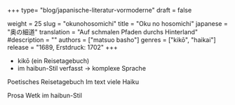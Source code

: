 +++
type= "blog/japanische-literatur-vormoderne"
draft = false

weight = 25
slug = "okunohosomichi"
title = "Oku no hosomichi"
japanese = "奥の細道"
translation = "Auf schmalen Pfaden durchs Hinterland"
#description = ""
authors = ["matsuo basho"]
genres = ["kikō", "haikai"]
release = "1689, Erstdruck: 1702"
+++

- kikō (ein Reisetagebuch)
- im haibun-Stil verfasst -> komplexe Sprache


Poetisches Reisetagebuch
Im text viele Haiku

Prosa Wetk im haibun-Stil
